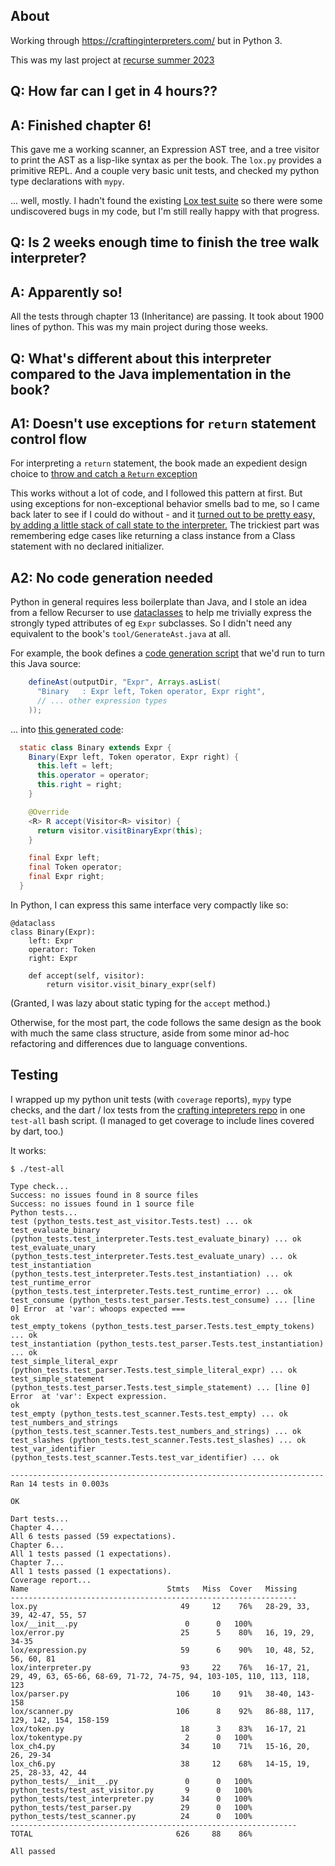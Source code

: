 ## About

Working through https://craftinginterpreters.com/
but in Python 3.

This was my last project at [recurse summer 2023](https://www.recurse.com/)

## Q: How far can I get in 4 hours??

## A: Finished chapter 6!

This gave me a working scanner, an Expression AST tree, and a tree visitor to
print the AST as a lisp-like syntax as per the book.  The `lox.py` provides a primitive REPL.
And a couple very basic unit tests, and checked my python type declarations with `mypy`.

... well, mostly.
I hadn't found the existing [Lox test suite](https://github.com/munificent/craftinginterpreters/tree/master#testing)
so there were some undiscovered bugs in my code, but I'm still really happy with that progress.

## Q: Is 2 weeks enough time to finish the tree walk interpreter?

## A: Apparently so!

All the tests through chapter 13 (Inheritance) are passing.
It took about 1900 lines of python. This was my main project during those weeks.

## Q: What's different about this interpreter compared to the Java implementation in the book?

## A1: Doesn't use exceptions for `return` statement control flow

For interpreting a `return` statement, the book made an expedient design choice
to [throw and catch a `Return` exception](https://craftinginterpreters.com/functions.html#returning-from-calls)

This works without a lot of code, and I followed this pattern at first. But
using exceptions for non-exceptional behavior smells bad to me, so I came back
later to see if I could do without - and it [turned out to be pretty
easy, by adding a little stack of call state to the
interpreter.](https://github.com/slinkp/recurse-lox/commit/edd19a989be4ba0a9c919af61445b0d0da7f9b5d)
The trickiest part was remembering edge cases like returning a class instance from
a Class statement with no declared initializer.

## A2: No code generation needed

Python in general requires less boilerplate than Java, and I stole an idea from
a fellow Recurser to use [dataclasses](https://docs.python.org/3/library/dataclasses.html)
to help me trivially express the strongly typed attributes of eg `Expr`
subclasses.  So I didn't need any equivalent to the book's
`tool/GenerateAst.java` at all.

For example, the book defines a [code generation script](https://craftinginterpreters.com/representing-code.html#metaprogramming-the-trees) that we'd run to turn this Java source:

```java
    defineAst(outputDir, "Expr", Arrays.asList(
      "Binary   : Expr left, Token operator, Expr right",
      // ... other expression types 
    ));
```
... into [this generated code](https://craftinginterpreters.com/appendix-ii.html#binary-expression):

```java
  static class Binary extends Expr {
    Binary(Expr left, Token operator, Expr right) {
      this.left = left;
      this.operator = operator;
      this.right = right;
    }

    @Override
    <R> R accept(Visitor<R> visitor) {
      return visitor.visitBinaryExpr(this);
    }

    final Expr left;
    final Token operator;
    final Expr right;
  }
```

In Python, I can express this same interface very compactly like so:

```python3
@dataclass
class Binary(Expr):
    left: Expr
    operator: Token
    right: Expr

    def accept(self, visitor):
        return visitor.visit_binary_expr(self)

```

(Granted, I was lazy about static typing for the `accept` method.)

Otherwise, for the most part, the code follows the same design as the book with much the
same class structure, aside from some minor ad-hoc refactoring and differences
due to language conventions.



## Testing

I wrapped up my python unit tests (with `coverage` reports), `mypy` type
checks, and the dart / lox tests from the [crafting intepreters
repo](https://github.com/munificent/craftinginterpreters/tree/master#testing)
in one `test-all` bash script.
(I managed to get coverage to include lines covered by dart, too.)

It works:
```console
$ ./test-all

Type check...
Success: no issues found in 8 source files
Success: no issues found in 1 source file
Python tests...
test (python_tests.test_ast_visitor.Tests.test) ... ok
test_evaluate_binary (python_tests.test_interpreter.Tests.test_evaluate_binary) ... ok
test_evaluate_unary (python_tests.test_interpreter.Tests.test_evaluate_unary) ... ok
test_instantiation (python_tests.test_interpreter.Tests.test_instantiation) ... ok
test_runtime_error (python_tests.test_interpreter.Tests.test_runtime_error) ... ok
test_consume (python_tests.test_parser.Tests.test_consume) ... [line 0] Error  at 'var': whoops expected ===
ok
test_empty_tokens (python_tests.test_parser.Tests.test_empty_tokens) ... ok
test_instantiation (python_tests.test_parser.Tests.test_instantiation) ... ok
test_simple_literal_expr (python_tests.test_parser.Tests.test_simple_literal_expr) ... ok
test_simple_statement (python_tests.test_parser.Tests.test_simple_statement) ... [line 0] Error  at 'var': Expect expression.
ok
test_empty (python_tests.test_scanner.Tests.test_empty) ... ok
test_numbers_and_strings (python_tests.test_scanner.Tests.test_numbers_and_strings) ... ok
test_slashes (python_tests.test_scanner.Tests.test_slashes) ... ok
test_var_identifier (python_tests.test_scanner.Tests.test_var_identifier) ... ok

----------------------------------------------------------------------
Ran 14 tests in 0.003s

OK

Dart tests...
Chapter 4...
All 6 tests passed (59 expectations).
Chapter 6...
All 1 tests passed (1 expectations).
Chapter 7...
All 1 tests passed (1 expectations).
Coverage report...
Name                               Stmts   Miss  Cover   Missing
----------------------------------------------------------------
lox.py                                49     12    76%   28-29, 33, 39, 42-47, 55, 57
lox/__init__.py                        0      0   100%
lox/error.py                          25      5    80%   16, 19, 29, 34-35
lox/expression.py                     59      6    90%   10, 48, 52, 56, 60, 81
lox/interpreter.py                    93     22    76%   16-17, 21, 29, 49, 63, 65-66, 68-69, 71-72, 74-75, 94, 103-105, 110, 113, 118, 123
lox/parser.py                        106     10    91%   38-40, 143-158
lox/scanner.py                       106      8    92%   86-88, 117, 129, 142, 154, 158-159
lox/token.py                          18      3    83%   16-17, 21
lox/tokentype.py                       2      0   100%
lox_ch4.py                            34     10    71%   15-16, 20, 26, 29-34
lox_ch6.py                            38     12    68%   14-15, 19, 25, 28-33, 42, 44
python_tests/__init__.py               0      0   100%
python_tests/test_ast_visitor.py       9      0   100%
python_tests/test_interpreter.py      34      0   100%
python_tests/test_parser.py           29      0   100%
python_tests/test_scanner.py          24      0   100%
----------------------------------------------------------------
TOTAL                                626     88    86%

All passed
```
